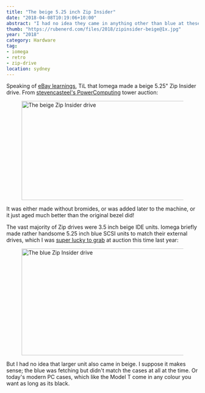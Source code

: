 ```yaml
---
title: "The beige 5.25 inch Zip Insider"
date: "2018-04-08T10:19:06+10:00"
abstract: "I had no idea they came in anything other than blue at these larger sizes!"
thumb: "https://rubenerd.com/files/2018/zipinsider-beige@1x.jpg"
year: "2018"
category: Hardware
tag:
- iomega
- retro
- zip-drive
location: sydney
---
```

Speaking of [eBay learnings], TiL that Iomega made a beige 5.25" Zip Insider drive. From [stevencasteel's PowerComputing] tower auction:

<figure><img src="https://rubenerd.com/files/2018/zipinsider-beige@1x.jpg" srcset="https://rubenerd.com/files/2018/zipinsider-beige@1x.jpg 1x, https://rubenerd.com/files/2018/zipinsider-beige@2x.jpg 2x" alt="The beige Zip Insider drive" style="width:500px; height:260px" /></figure>

It was either made without bromides, or was added later to the machine, or it just aged much better than the original bezel did!

The vast majority of Zip drives were 3.5 inch beige IDE units. Iomega briefly made rather handsome 5.25 inch blue SCSI units to match their external drives, which I was [super lucky to grab] at auction this time last year:

<figure><img src="https://rubenerd.com/files/2017/s-l1600@1x.jpg" srcset="https://rubenerd.com/files/2017/s-l1600@2x.jpg 2x, https://rubenerd.com/files/2017/s-l1600@1x.jpg 1x" style="width:500px; height:280px" alt="The blue Zip Insider drive" /></figure>

But I had no idea that larger unit also came in beige. I suppose it makes sense; the blue was fetching but didn't match the cases at all at the time. Or today's modern PC cases, which like the Model T come in any colour you want as long as its black.

[eBay learnings]: https://rubenerd.com/epsons-classic-combo-floppy-drives/ "Epson’s classic combo floppy drives"
[super lucky to grab]: https://rubenerd.com/the-zip-insider/ "Rubenerd: The Zip Insider"
[stevencasteel's PowerComputing]: https://www.ebay.com.au/itm/Vintage-Rare-Power-Computing-Power-Wave-Tower-Apple-Authorized-Mac-Clone-604-132-/173231652981 "eBay: intage Rare Power Computing Power Wave Tower Apple Authorized Mac Clone 604/132"

